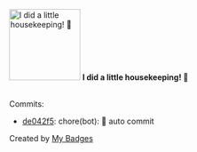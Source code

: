 <img src="https://my-badges.github.io/my-badges/chore-commit.png" alt="I did a little housekeeping! 🧹" title="I did a little housekeeping! 🧹" width="128">
<strong>I did a little housekeeping! 🧹</strong>
<br><br>

Commits:

- <a href="https://github.com/WinJayX/015.BaseServ/commit/de042f5524073db7c63fb28aaa2c92c86d89dd50">de042f5</a>: chore(bot): 👻 auto commit


Created by <a href="https://github.com/my-badges/my-badges">My Badges</a>